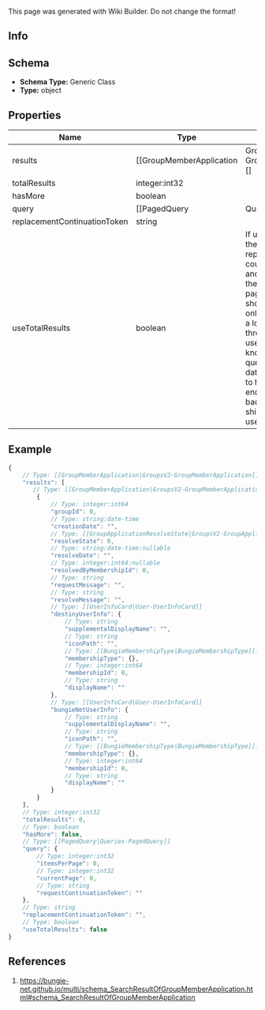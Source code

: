 <span class="wiki-builder">This page was generated with Wiki Builder. Do not change the format!</span>

## Info

## Schema
* **Schema Type:** Generic Class
* **Type:** object

## Properties
Name | Type | Description
---- | ---- | -----------
results | [[GroupMemberApplication|GroupsV2-GroupMemberApplication]][] | 
totalResults | integer:int32 | 
hasMore | boolean | 
query | [[PagedQuery|Queries-PagedQuery]] | 
replacementContinuationToken | string | 
useTotalResults | boolean | If useTotalResults is true, then totalResults represents an accurate count. If False, it does not, and may be estimated/only the size of the current page. Either way, you should probably always only trust hasMore. This is a long-held historical throwback to when we used to do paging with known total results. Those queries toasted our database, and we were left to hastily alter our endpoints and create backward- compatible shims, of which useTotalResults is one.

## Example
```javascript
{
    // Type: [[GroupMemberApplication|GroupsV2-GroupMemberApplication]][]
    "results": [
       // Type: [[GroupMemberApplication|GroupsV2-GroupMemberApplication]]
        {
            // Type: integer:int64
            "groupId": 0,
            // Type: string:date-time
            "creationDate": "",
            // Type: [[GroupApplicationResolveState|GroupsV2-GroupApplicationResolveState]]:Enum
            "resolveState": 0,
            // Type: string:date-time:nullable
            "resolveDate": "",
            // Type: integer:int64:nullable
            "resolvedByMembershipId": 0,
            // Type: string
            "requestMessage": "",
            // Type: string
            "resolveMessage": "",
            // Type: [[UserInfoCard|User-UserInfoCard]]
            "destinyUserInfo": {
                // Type: string
                "supplementalDisplayName": "",
                // Type: string
                "iconPath": "",
                // Type: [[BungieMembershipType|BungieMembershipType]]:Enum
                "membershipType": {},
                // Type: integer:int64
                "membershipId": 0,
                // Type: string
                "displayName": ""
            },
            // Type: [[UserInfoCard|User-UserInfoCard]]
            "bungieNetUserInfo": {
                // Type: string
                "supplementalDisplayName": "",
                // Type: string
                "iconPath": "",
                // Type: [[BungieMembershipType|BungieMembershipType]]:Enum
                "membershipType": {},
                // Type: integer:int64
                "membershipId": 0,
                // Type: string
                "displayName": ""
            }
        }
    ],
    // Type: integer:int32
    "totalResults": 0,
    // Type: boolean
    "hasMore": false,
    // Type: [[PagedQuery|Queries-PagedQuery]]
    "query": {
        // Type: integer:int32
        "itemsPerPage": 0,
        // Type: integer:int32
        "currentPage": 0,
        // Type: string
        "requestContinuationToken": ""
    },
    // Type: string
    "replacementContinuationToken": "",
    // Type: boolean
    "useTotalResults": false
}

```

## References
1. https://bungie-net.github.io/multi/schema_SearchResultOfGroupMemberApplication.html#schema_SearchResultOfGroupMemberApplication
